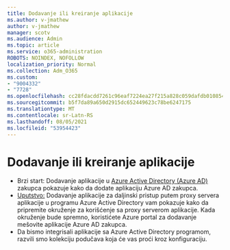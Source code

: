 ```yaml
---
title: Dodavanje ili kreiranje aplikacije
ms.author: v-jmathew
author: v-jmathew
manager: scotv
ms.audience: Admin
ms.topic: article
ms.service: o365-administration
ROBOTS: NOINDEX, NOFOLLOW
localization_priority: Normal
ms.collection: Adm_O365
ms.custom:
- "9004332"
- "7728"
ms.openlocfilehash: cc28fdacdd7261c96eaf7224ea27f215a828c059dafdb01085434d06551c6e0b
ms.sourcegitcommit: b5f7da89a650d2915dc652449623c78be6247175
ms.translationtype: MT
ms.contentlocale: sr-Latn-RS
ms.lasthandoff: 08/05/2021
ms.locfileid: "53954423"
---
```

# <a name="adding-or-creating-an-application"></a>Dodavanje ili kreiranje aplikacije

- Brzi start: Dodavanje aplikacije u [Azure Active Directory (Azure AD)](https://docs.microsoft.com/azure/active-directory/manage-apps/add-application-portal) zakupca pokazuje kako da dodate aplikaciju Azure AD zakupca.
- [Uputstvo:](https://docs.microsoft.com/azure/active-directory/manage-apps/application-proxy-add-on-premises-application) Dodavanje aplikacije za daljinski pristup putem proxy servera aplikacije u programu Azure Active Directory vam pokazuje kako da pripremite okruženje za korišćenje sa proxy serverom aplikacije. Kada okruženje bude spremno, koristićete Azure portal za dodavanje mešovite aplikacije Azure AD zakupca.
- Da bismo integrisali aplikacije sa Azure Active Directory [](https://docs.microsoft.com/azure/active-directory/saas-apps/tutorial-list) programom, razvili smo kolekciju podučava koja će vas proći kroz konfiguraciju.
